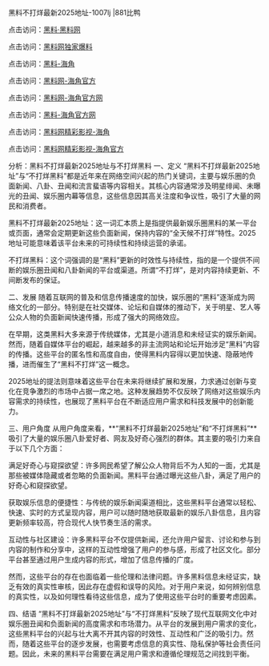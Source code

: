 黑料不打烊最新2025地址-1007lj |881比鸭

点击访问：<a href="https://heiliaolvzlu3.pages.dev">黑料·黑料网</a>

点击访问：<a href="https://heiliaoyvnrda.pages.dev">黑料网独家爆料</a>


点击访问：<a href="https://heiliaoxrq8i9.pages.dev">黑料-海角</a>

点击访问：<a href="https://heiliaoubleqx.pages.dev">黑料网-海角官方</a>

点击访问：<a href="https://heiliao3gvg9x.pages.dev">黑料网-海角官方网</a>

点击访问：<a href="https://heiliao3gvg9x.pages.dev">黑料-海角官方网</a>

点击访问：<a href="https://heiliaokof3cy.pages.dev">黑料网精彩影视-海角</a>

点击访问：<a href="https://heiliao9wsbg3.pages.dev">黑料网精彩影视-海角官方</a>

分析：黑料不打烊最新2025地址与不打烊黑料
一、定义
“黑料不打烊最新2025地址”与“不打烊黑料”都是近年来在网络空间兴起的热门关键词，主要与娱乐圈的负面新闻、八卦、丑闻和流言蜚语等内容相关。其核心内容通常涉及明星绯闻、未曝光的丑闻、娱乐圈内幕等信息，这些信息因其高关注度和争议性，吸引了大量的网民和消费者。

黑料不打烊最新2025地址：这一词汇本质上是指提供最新娱乐圈黑料的某一平台或页面，通常会定期更新这些负面新闻，保持内容的“全天候不打烊”特性。2025地址可能意味着该平台未来的可持续性和持续运营的承诺。

不打烊黑料：这个词强调的是“黑料”更新的时效性与持续性，指的是一个提供不间断的娱乐圈丑闻和八卦新闻的平台或渠道。所谓“不打烊”，是对内容持续更新、不间断发布的保证。

二、发展
随着互联网的普及和信息传播速度的加快，娱乐圈的“黑料”逐渐成为网络文化的一部分。特别是在社交媒体、论坛和自媒体的推动下，关于明星、艺人等公众人物的负面新闻快速传播，形成了强大的网络效应。

在早期，这类黑料大多来源于传统媒体，尤其是小道消息和未经证实的娱乐新闻。然而，随着自媒体平台的崛起，越来越多的非主流网站和论坛开始涉足“黑料”内容的传播。这些平台的匿名性和高度自由，使得黑料内容得以更加快速、隐蔽地传播，进而催生了“黑料不打烊”这一概念。

2025地址的提法则意味着这些平台在未来将继续扩展和发展，力求通过创新与变化在竞争激烈的市场中占据一席之地。这种发展趋势不仅反映了网络对这些娱乐内容需求的持续性，也展现了黑料平台在不断适应用户需求和科技发展中的创新能力。

三、用户角度
从用户角度来看，**“黑料不打烊最新2025地址”和“不打烊黑料”**吸引了大量的娱乐圈八卦爱好者、网友及好奇心强烈的群体。其主要的吸引力来自于以下几个方面：

满足好奇心与窥探欲望：许多网民希望了解公众人物背后不为人知的一面，尤其是那些被媒体隐藏或者忽略的负面新闻。黑料平台通过曝光这些八卦，满足了用户的好奇心和窥探欲望。

获取娱乐信息的便捷性：与传统的娱乐新闻渠道相比，这些黑料平台通常以轻松、快速、实时的方式呈现内容，用户可以随时随地获取最新的娱乐八卦信息，且内容更新频率较高，符合现代人快节奏生活的需求。

互动性与社区建设：许多黑料平台不仅提供新闻，还允许用户留言、讨论和参与到内容的制作和分享中，这样的互动性增强了用户的参与感，形成了社区文化。部分平台甚至通过用户生成内容的形式，增加了信息传播的广度。

然而，这些平台的存在也面临着一些伦理和法律问题。许多黑料信息未经证实，缺乏有效的真实性审核，因此存在虚假和误导的风险。对于用户来说，如何辨别信息的真实性，以及如何理性看待这些信息，成为了使用这些平台时的重要考虑因素。

四、结语
“黑料不打烊最新2025地址”与“不打烊黑料”反映了现代互联网文化中对娱乐圈丑闻和负面新闻的高度需求和市场潜力。从平台的发展到用户需求的变化，这些黑料平台的兴起与壮大离不开其内容的时效性、互动性和广泛的吸引力。然而，随着这些平台的逐步发展，也需要考虑信息的真实性、隐私保护等社会责任问题。因此，未来的黑料平台需要在满足用户需求和遵循伦理规范之间找到平衡。

